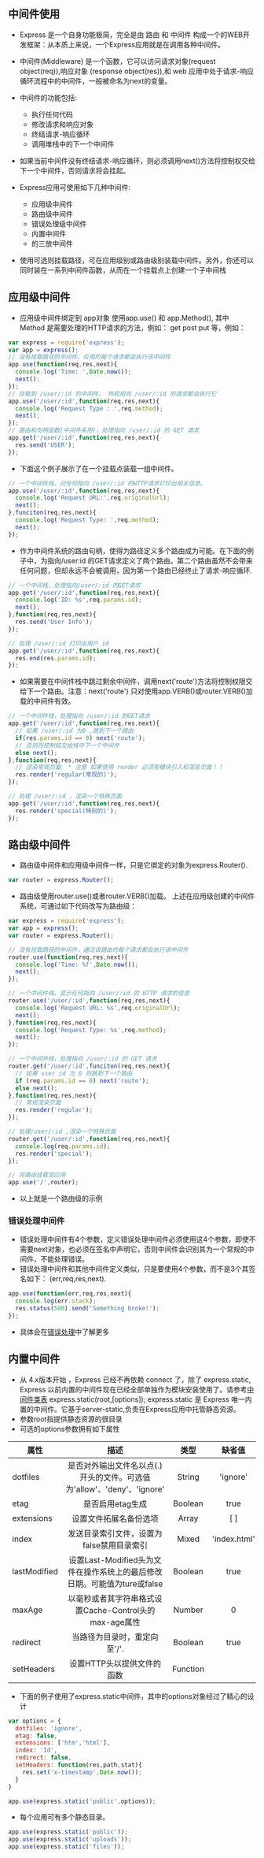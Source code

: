 ## 中间件使用
* Express 是一个自身功能极简，完全是由 路由 和 中间件 构成一个的WEB开发框架：从本质上来说，一个Express应用就是在调用各种中间件。
* 中间件(Middleware) 是一个函数，它可以访问请求对象(request object(req)),响应对象 (response object(res)),和 web 应用中处于请求-响应循环流程中的中间件，一般被命名为next的变量。
* 中间件的功能包括:
  * 执行任何代码
  * 修改请求和响应对象
  * 终结请求-响应循环
  * 调用堆栈中的下一个中间件

* 如果当前中间件没有终结请求-响应循环，则必须调用next()方法将控制权交给下一个中间件，否则请求将会挂起。

* Express应用可使用如下几种中间件:
  * 应用级中间件
  * 路由级中间件
  * 错误处理级中间件
  * 内置中间件
  * 的三放中间件

* 使用可选则挂载路径，可在应用级别或路由级别装载中间件。另外，你还可以同时装在一系列中间件函数，从而在一个挂载点上创建一个子中间栈

## 应用级中间件
* 应用级中间件绑定到 app对象 使用app.use() 和 app.Method(), 其中 Method 是需要处理的HTTP请求的方法，例如： get post put 等，例如：
```js
var express = require('express');
var app = express();
// 没有挂载路径的中间件，应用的每个请求都会执行该中间件
app.use(function(req,res,next){
  console.log('Time: ',Date.now());
  next();
});
// 挂载到 /user/:id 的中间件， 热和指向 /user/:id 的请求都会执行它
app.use('/user/:id',function(req,res,next){
  console.log('Request Type : ',req.method);
  next();
});
// 路由和句柄函数(中间件系用)，处理指向 /user/:id 的 GET 请求
app.get('/user/:id',function(req,res,next){
  res.send('USER');
});
```
* 下面这个例子展示了在一个挂载点装载一组中间件。
```js
// 一个中间件栈，对任何指向 /user/:id 的HTTP请求打印出相关信息。
app.use('/user/:id',function(req,res,next){
  console.log('Request URL:',req.originalUrl);
  next();
},funciton(req,res,next){
  console.log('Request Type: ',req.method);
  next();
});
```
* 作为中间件系统的路由句柄，使得为路径定义多个路由成为可能。在下面的例子中，为指向/user:id 的GET请求定义了两个路由。第二个路由虽然不会带来任何问题，但却永远不会被调用，因为第一个路由已经终止了请求-响应循环.
```js
// 一个中间栈，处理指向/user/:id 的GET请求
app.get('/user/:id',function(req,res,next){
  console.log('ID: %s',req.params.id);
  next();
},function(req,res,next){
  res.send('User Info');
});

// 处理 /user/:id 打印出用户 id
app.get('/user/:id',function(req,res,next){
  res.end(res.params.id);
});
```

* 如果需要在中间件栈中跳过剩余中间件，调用next('route')方法将控制权限交给下一个路由。注意：next('route') 只对使用app.VERB()或router.VERB()加载的中间件有效。
```js
// 一个中间件栈，处理指向 /user/:id 的GET请求
app.get('/user/:id',function(req,res,next){
  // 如果 /user/:id 为0 ,跳到下一个路由
  if(res.params.id == 0) next('route');
  // 否则将控制权交给栈中下一个中间件
  else next();
},function(req,res,next){
  // 渲染常规页面  * 注意 如果使用 render 必须有模块引入和渲染页面！！
  res.render('regular(常规的)');
});

// 处理 /user/:id ，渲染一个特殊页面
app.get('/user/:id',function(req,res,next){
  res.render('special(特别的)');
});
```

## 路由级中间件
* 路由级中间件和应用级中间件一样，只是它绑定的对象为express.Router().
```js
var router = express.Router();
```
* 路由级使用router.use()或者router.VERB()加载。
上述在应用级创建的中间件系统，可通过如下代码改写为路由级：
```js
var express = require('express');
var app = express();
var router = express.Router();

// 没有挂载路径的中间件，通过该路由的每个请求都会执行该中间件
router.use(function(req,res,next){
  console.log('Time: %f',Date.now());
  next();
});

// 一个中间件栈，显示任何指向 /user/:id 的 HTTP 请求的信息
router.use('/user/:id',function(req,res,next){
  console.log('Request URL: %s',req.originalUrl);
  next();
},function(req,res,next){
  console.log('Request Type: %s',req.method);
  next();
});

// 一个中间件栈，处理指向 /user/:id 的 GET 请求
router.get('/user/:id',funciton(req,res,next){
  // 如果 user id 为 0 则跳到下一个路由
  if (req.params.id == 0) next('route');
  else next();
},function(req,res,next){
  // 常规渲染页面
  res.render('regular');
});

// 处理/user/:id ,渲染一个特殊页面
router.get('/user/:id',function(req,res,next){
  console.log(req.params.id);
  res.render('special');
});

// 将路由挂载至应用
app.use('/',router);
```
* 以上就是一个路由级的示例

### 错误处理中间件
  * 错误处理中间件有4个参数，定义错误处理中间件必须使用这4个参数，即使不需要next对象，也必须在签名中声明它，否则中间件会识别其为一个常规的中间件，不能处理错误。
* 错误处理中间件和其他中间件定义类似，只是要使用4个参数，而不是3个其签名如下： (err,req,res,next).
```js
app.use(function(err,req,res,next){
  console.log(err.stack);
  res.status(500).send('Something broke!');
});
```
* 具体会在[错误处理]()中了解更多

## 内置中间件
* 从 4.x版本开始 ，Express 已经不再依赖 connect 了，除了 express.static, Express 以前内置的中间件现在已经全部单独作为模块安装使用了。请参考[中间件类表]()
express.static(root,[options]);
express.static 是 Express 唯一内置的中间件。它基于server-static,负责在Express应用中托管静态资源。
* 参数root指提供静态资源的很目录
* 可选的options参数拥有如下属性

| 属性 | 描述 | 类型 | 缺省值 |
| ------------------- |:-----------------:|:--------------:|:-------------------:|
| dotfiles | 是否对外输出文件名以点(.)开头的文件。可选值为'allow'、'deny'、'ignore' | String | 'ignore' |
| etag | 是否启用etag生成 | Boolean | true |
| extensions | 设置文件拓展名备份选项 | Array | [ ] |
| index | 发送目录索引文件，设置为false禁用目录索引 | Mixed | 'index.html' |
| lastModified | 设置Last-Modified头为文件在操作系统上的最后修改日期。可能值为ture或false | Boolean | true |
| maxAge | 以毫秒或者其字符串格式设置Cache-Control头的max-age属性 | Number | 0 |
| redirect | 当路径为目录时，重定向至'/'. | Boolean | true |
| setHeaders |设置HTTP头以提供文件的函数 | Function |  |

* 下面的例子使用了express.static中间件，其中的options对象经过了精心的设计
```js
var options = {
  dotfiles: 'ignore',
  etag: false,
  extensions: ['htm','html'],
  index: 'Id',
  redirect: false,
  setHeaders: function(res,path,stat){
    res.set('x-timestamp',Date.now());
  }
}

app.use(express.static('public',options));
```
* 每个应用可有多个静态目录。
```js
app.use(express.static('public'));
app.use(express.static('uploads'));
app.use(express.static('files'));
```
